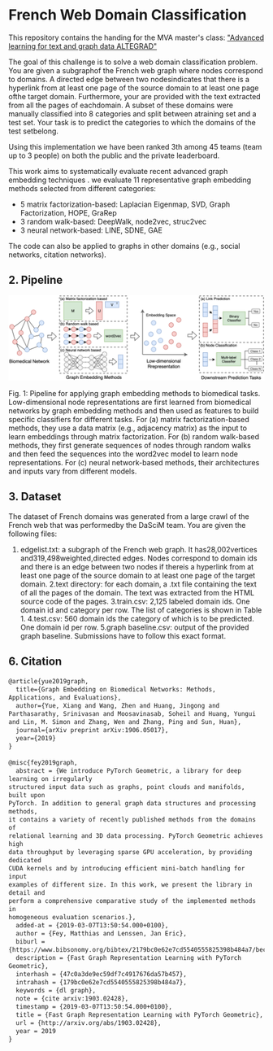 # French Web Domain Classification

This repository contains the handing for the MVA master's class: ["Advanced learning for text and graph data ALTEGRAD"](http://math.ens-paris-saclay.fr/version-francaise/formations/master-mva/contenus-/advanced-learning-for-text-and-graph-data-239506.kjsp?RH=1242430202531) 


The goal of this challenge is to solve a web domain classification problem.  You are given a subgraphof the French web graph where nodes correspond to domains.  A directed edge between two nodesindicates that there is a hyperlink from at least one page of the source domain to at least one page ofthe target domain.  Furthermore, your are provided with the text extracted from all the pages of eachdomain.   A  subset  of  these  domains  were  manually  classified  into  8  categories  and  split  between  atraining set and a test set.  Your task is to predict the categories to which the domains of the test setbelong.

Using this implementation we have been ranked 3th among 45 teams (team up to 3 people) on both the public and the private leaderboard.

This work aims to systematically evaluate recent advanced graph embedding techniques . we evaluate 11 representative graph embedding methods selected from different categories:
- 5 matrix factorization-based: Laplacian Eigenmap, SVD, Graph Factorization, HOPE, GraRep
- 3 random walk-based: DeepWalk, node2vec, struc2vec
- 3 neural network-based: LINE, SDNE, GAE

The code can also be applied to graphs in other domains (e.g., social networks, citation networks).

## 2. Pipeline
![alt text](pipeline.png "Pipeline")

Fig. 1: Pipeline for applying graph embedding methods to biomedical tasks. Low-dimensional node
            representations are
            first learned from biomedical networks by graph embedding methods and then used as features to build
            specific classifiers for different tasks. For (a) matrix factorization-based methods, they use a data
            matrix (e.g., adjacency matrix) as the input to learn embeddings through matrix factorization. For (b)
            random walk-based methods, they first generate sequences of nodes through random walks and then feed the
            sequences into the word2vec model to learn node representations. For (c)
            neural network-based methods, their architectures and inputs vary from different models.


## 3. Dataset
The dataset of French domains was generated from a large crawl of the French web that was performedby the DaSciM team.
You are given the following files:
1. edgelist.txt:  a subgraph of the French web graph.  It has28,002vertices and319,498weighted,directed edges. Nodes correspond to domain ids and there is an edge between two nodes if thereis a hyperlink from at least one page of the source domain to at least one page of the target domain.
2.text directory: for each domain, a .txt file containing the text of all the pages of the domain.  The text was extracted from the HTML source code of the pages.
3.train.csv: 2,125 labeled domain ids. One domain id and category per row. The list of categories is shown in Table 1.
4.test.csv: 560 domain ids the category of which is to be predicted. One domain id per row.
5.graph baseline.csv: output of the provided graph baseline. Submissions have to follow this exact format.


## 6. Citation

```
@article{yue2019graph,
  title={Graph Embedding on Biomedical Networks: Methods, Applications, and Evaluations},
  author={Yue, Xiang and Wang, Zhen and Huang, Jingong and Parthasarathy, Srinivasan and Moosavinasab, Soheil and Huang, Yungui and Lin, M. Simon and Zhang, Wen and Zhang, Ping and Sun, Huan},
  journal={arXiv preprint arXiv:1906.05017},
  year={2019}
}

@misc{fey2019graph,
  abstract = {We introduce PyTorch Geometric, a library for deep learning on irregularly
structured input data such as graphs, point clouds and manifolds, built upon
PyTorch. In addition to general graph data structures and processing methods,
it contains a variety of recently published methods from the domains of
relational learning and 3D data processing. PyTorch Geometric achieves high
data throughput by leveraging sparse GPU acceleration, by providing dedicated
CUDA kernels and by introducing efficient mini-batch handling for input
examples of different size. In this work, we present the library in detail and
perform a comprehensive comparative study of the implemented methods in
homogeneous evaluation scenarios.},
  added-at = {2019-03-07T13:50:54.000+0100},
  author = {Fey, Matthias and Lenssen, Jan Eric},
  biburl = {https://www.bibsonomy.org/bibtex/2179bc0e62e7cd5540555825398b484a7/bechr7},
  description = {Fast Graph Representation Learning with PyTorch Geometric},
  interhash = {47c0a3de9ec59df7c4917676da57b457},
  intrahash = {179bc0e62e7cd5540555825398b484a7},
  keywords = {dl graph},
  note = {cite arxiv:1903.02428},
  timestamp = {2019-03-07T13:50:54.000+0100},
  title = {Fast Graph Representation Learning with PyTorch Geometric},
  url = {http://arxiv.org/abs/1903.02428},
  year = 2019
}


```

